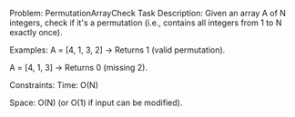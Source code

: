 Problem: PermutationArrayCheck
Task Description:
Given an array A of N integers, check if it's a permutation (i.e., contains all integers from 1 to N exactly once).

Examples:
A = [4, 1, 3, 2] → Returns 1 (valid permutation).

A = [4, 1, 3] → Returns 0 (missing 2).

Constraints:
Time: O(N)

Space: O(N) (or O(1) if input can be modified).